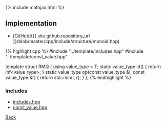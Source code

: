 {% include mathjax.html %}



## Implementation

- [GitHub]({{ site.github.repository_url }}/blob/master/cpp/include/structure/monoid.hpp)

{% highlight cpp %}
#include "../template/includes.hpp"
#include "../template/const_value.hpp"

template<typename T>
struct RMQ {
  using value_type = T;
  static value_type id() { return inf<value_type>; }
  static value_type op(const value_type &l, const value_type &r) {
    return std::min(l, r);
  }
};
{% endhighlight %}

### Includes

- [includes.hpp](../template/includes)
- [const_value.hpp](../template/const_value)

[Back](../..)
